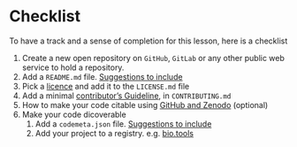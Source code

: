 # Checklist

To have a track and a sense of completion for this lesson, here is a checklist

1. Create a new open repository on `GitHub`, `GitLab` or any other public web service to hold a repository.
1. Add a `README.md` file. [Suggestions to include](https://guides.github.com/features/wikis/)
1. Pick a [licence][licence-episode] and add it to the `LICENSE.md` file
1. Add a minimal [contributor’s Guideline][contributions-episode], in `CONTRIBUTING.md`
1. How to make your code citable using [GitHub and Zenodo]((https://github.com/OpenScienceMOOC/Module-5-Open-Research-Software-and-Open-Source/blob/master/content_development/Task_2.md)) (optional)
1. Make your code dicoverable
    1. Add a `codemeta.json` file. [Suggestions to include](https://github.com/codemeta/codemeta/blob/master/codemeta.jsonld)
    1. Add your project to a registry. e.g. [bio.tools](https://dev.bio.tools/)


[licence-episode]: https://softdev4research.github.io/4OSS-lesson/03-use-license/index.html
[contributions-episode]: https://softdev4research.github.io/4OSS-lesson/04-contributions/index.html
